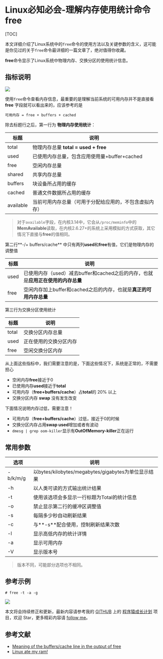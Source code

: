 # Linux必知必会-理解内存使用统计命令free

[TOC]

本文详细介绍了Linux系统中的`free`命令的使用方法以及关键参数的含义，这可能是你见过的关于`free`命令最详细的一篇文章了，绝对值得你收藏。

**free**命令显示了Linux系统中物理内存、交换分区的使用统计信息。

## 指标说明

![](media/14965606121941/14965636958956.jpg)

使用`free`命令查看内存信息，最重要的是理解当前系统的可用内存并不是直接看 **free** 字段就可以看出来的，应该参考的是

    可用内存 = free + buffers + cached

除去标题行之后，第一行为 **物理内存使用统计**：

| 标题 | 说明 |
| --- | --- |
| total | 物理内存总量 **total = used + free** |
| used | 已使用内存总量，包含应用使用量+buffer+cached |
| free | 空闲内存总量 |
| shared | 共享内存总量 |
| buffers | 块设备所占用的缓存 |
| cached | 普通文件数据所占用的缓存 |
| available | 当前可用内存总量（可用于分配给应用的，不包含虚拟内存） |

> 对于`available`字段，在内核3.14中，它会从`/proc/meminfo`中的**MemAvailable**读取，在内核2.6.27+的系统上采用模拟的方式获取，其它情况下直接与**free**的值相同。

第二行**-/+ buffers/cache** 中只有两列**used**和**free**有值，它们是物理内存的调整值

| 标题 | 说明 |
| --- | --- |
| used | 已使用内存（used）减去buffer和cached之后的内存，也就是**应用正在使用的内存总量** |
| free | 空闲内存加上buffer和cached之后的内存，也就是**真正的可用内存总量** |

第三行为交换分区使用统计

| 标题 | 说明 |
| --- | --- |
| total | 交换分区内存总量 |
| used | 正在使用的交换分区内存 |
| free | 空闲交换分区内存 |

从上面这些指标中，我们需要注意的是，下面这些情况下，系统是正常的，不需要担心

- 空闲内存**free**接近于0
- 已使用内存**used**接近于**total**
- 可用内存（**free+buffers/cache**）占**total**的 20% 以上
- 交换分区内存 **swap** 没有发生改变

下面情况说明内存过低，需要注意！

- 可用内存（**free+buffers/cache**）过低，接近于0的时候
- 交换分区内存占用**swap used**增加或者有波动
- `dmesg | grep oom-killer`显示有**OutOfMemory-killer**正在运行

## 常用参数


| 选项 | 说明 |
| --- | --- |
| -b/k/m/g | 以bytes/kilobytes/megabytes/gigabytes为单位显示结果  |
| -h | 以人类可读的方式输出统计结果 |
| -t | 使用该选项会多显示一行标题为Total的统计信息 |
| -o | 禁止显示第二行的缓冲区调整值 |
| -s | 每隔多少秒自动刷新结果 |
| -c | 与**-s**配合使用，控制刷新结果次数 |
| -l | 显示高低内存的统计详情 |
| -a | 显示可用内存 |
| -V | 显示版本号 |

> 版本不同，可能部分选项也不相同。

## 参考示例

    # free -t -a -g

![](media/14965606121941/14965907444264.jpg)


本文将会持续修正和更新，最新内容请参考我的 [GITHUB](https://github.com/mylxsw) 上的 [程序猿成长计划](https://github.com/mylxsw/growing-up) 项目，欢迎 Star，更多精彩内容请 [follow me](https://github.com/mylxsw)。


## 参考文献

- [Meaning of the buffers/cache line in the output of free](https://serverfault.com/questions/85470/meaning-of-the-buffers-cache-line-in-the-output-of-free)
- [Linux ate my ram!](http://www.linuxatemyram.com/)

